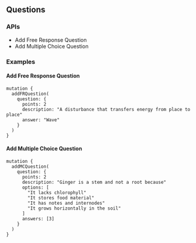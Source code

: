 ## Questions

### APIs

-  Add Free Response Question
-  Add Multiple Choice Question

### Examples

#### Add Free Response Question

```
mutation {
  addFRQuestion(
    question: {
      points: 2
      description: "A disturbance that transfers energy from place to place"
      answer: "Wave"
    }
  )
}
```

#### Add Multiple Choice Question

```
mutation {
  addMCQuestion(
    question: {
      points: 2
      description: "Ginger is a stem and not a root because"
      options: [
        "It lacks chlorophyll"
        "It stores food material"
        "It has notes and internodes"
        "It grows horizontally in the soil"
      ]
      answers: [3]
    }
  )
}
```
